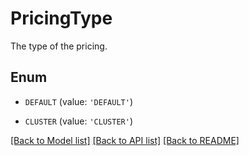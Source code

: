 # PricingType

The type of the pricing.

## Enum

* `DEFAULT` (value: `'DEFAULT'`)

* `CLUSTER` (value: `'CLUSTER'`)

[[Back to Model list]](../README.md#documentation-for-models) [[Back to API list]](../README.md#documentation-for-api-endpoints) [[Back to README]](../README.md)


